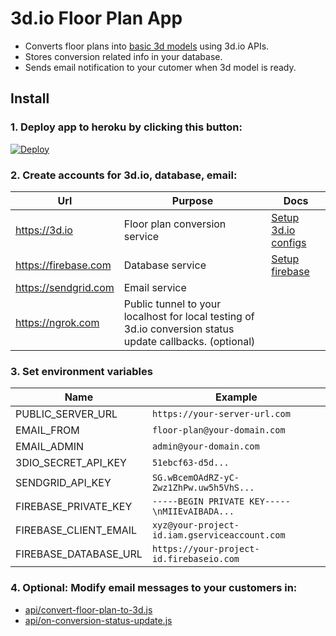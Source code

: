 # 3d.io Floor Plan App

* Converts floor plans into [basic 3d models](https://3d.io/floor-plan-to-3d-conversion.html) using 3d.io APIs.
* Stores conversion related info in your database.
* Sends email notification to your cutomer when 3d model is ready.

## Install

### 1. **Deploy app to heroku by clicking this button:**

<a href="https://heroku.com/deploy?template=https://github.com/archilogic-com/3dio-floor-plan-app/tree/master">
  <img src="https://www.herokucdn.com/deploy/button.svg" alt="Deploy">
</a>

### 2. **Create accounts for 3d.io, database, email:**

Url | Purpose | Docs
--- | --- | ---
https://3d.io | Floor plan conversion service | [Setup 3d.io configs](docs/3dio.md)
https://firebase.com | Database service | [Setup firebase](docs/firebase.md)
https://sendgrid.com | Email service | 
https://ngrok.com | Public tunnel to your localhost for local testing of 3d.io conversion status update callbacks. (optional) | 

### 3. **Set environment variables**

Name | Example
--- | ---
PUBLIC_SERVER_URL | `https://your-server-url.com`
EMAIL_FROM | `floor-plan@your-domain.com`
EMAIL_ADMIN | `admin@your-domain.com`
3DIO_SECRET_API_KEY | `51ebcf63-d5d...`
SENDGRID_API_KEY | `SG.wBcemOAdRZ-yC-Zwz1ZhPw.uw5h5VhS...`
FIREBASE_PRIVATE_KEY | `-----BEGIN PRIVATE KEY-----\nMIIEvAIBADA...`
FIREBASE_CLIENT_EMAIL | `xyz@your-project-id.iam.gserviceaccount.com`
FIREBASE_DATABASE_URL | `https://your-project-id.firebaseio.com`

### 4. **Optional: Modify email messages to your customers in:**
* [api/convert-floor-plan-to-3d.js](https://github.com/archilogic-com/3dio-floor-plan-app/blob/master/api/convert-floor-plan-to-3d.js#L86)
* [api/on-conversion-status-update.js](https://github.com/archilogic-com/3dio-floor-plan-app/blob/master/api/on-conversion-status-update.js#L74)
